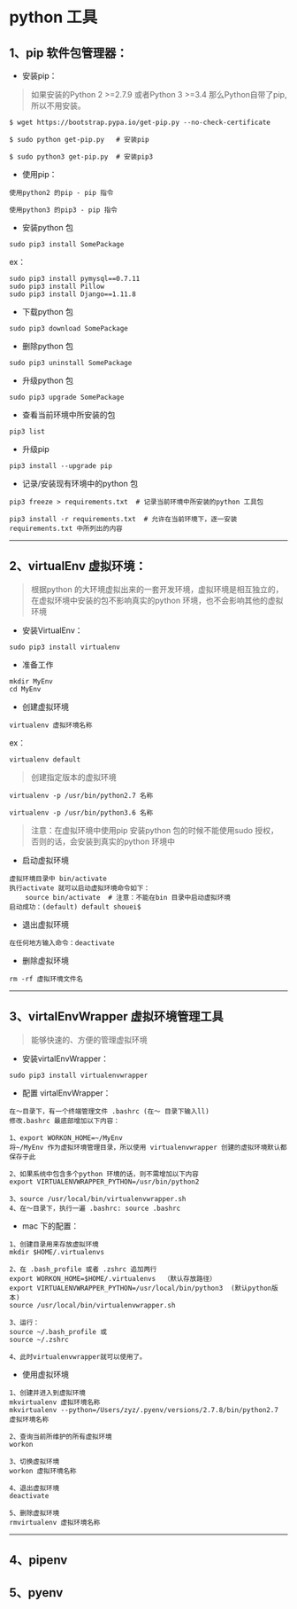 # python 工具

## 1、pip 软件包管理器：

- 安装pip：
> 如果安装的Python 2 >=2.7.9 或者Python 3 >=3.4 那么Python自带了pip,所以不用安装。

```
$ wget https://bootstrap.pypa.io/get-pip.py --no-check-certificate
```
```
$ sudo python get-pip.py   # 安装pip
```
```
$ sudo python3 get-pip.py  # 安装pip3
```

- 使用pip：
```
使用python2 的pip - pip 指令
```
```
使用python3 的pip3 - pip 指令
```

- 安装python 包
```
sudo pip3 install SomePackage
```

ex：
```
sudo pip3 install pymysql==0.7.11
sudo pip3 install Pillow
sudo pip3 install Django==1.11.8
```

- 下载python 包
```
sudo pip3 download SomePackage
```

- 删除python 包
```
sudo pip3 uninstall SomePackage
```

- 升级python 包
```
sudo pip3 upgrade SomePackage
```

- 查看当前环境中所安装的包
```
pip3 list
```

- 升级pip
```
pip3 install --upgrade pip
```

- 记录/安装现有环境中的python 包
```
pip3 freeze > requirements.txt  # 记录当前环境中所安装的python 工具包

pip3 install -r requirements.txt  # 允许在当前环境下，逐一安装requirements.txt 中所列出的内容
```
---

## 2、virtualEnv 虚拟环境：
> 根据python 的大环境虚拟出来的一套开发环境，虚拟环境是相互独立的，在虚拟环境中安装的包不影响真实的python 环境，也不会影响其他的虚拟环境

- 安装VirtualEnv：
```
sudo pip3 install virtualenv
```

- 准备工作
```
mkdir MyEnv
cd MyEnv
```

- 创建虚拟环境
```
virtualenv 虚拟环境名称
```
ex：
```
virtualenv default
```

> 创建指定版本的虚拟环境
```
virtualenv -p /usr/bin/python2.7 名称
```
```
virtualenv -p /usr/bin/python3.6 名称
```
> 注意：在虚拟环境中使用pip 安装python 包的时候不能使用sudo 授权， 否则的话，会安装到真实的python 环境中

- 启动虚拟环境
```
虚拟环境目录中 bin/activate
执行activate 就可以启动虚拟环境命令如下：
    source bin/activate  # 注意：不能在bin 目录中启动虚拟环境
启动成功：(default) default shouei$
```

- 退出虚拟环境
```
在任何地方输入命令：deactivate
```

- 删除虚拟环境
```
rm -rf 虚拟环境文件名
```
---

## 3、virtalEnvWrapper 虚拟环境管理工具
> 能够快速的、方便的管理虚拟环境

- 安装virtalEnvWrapper：
```
sudo pip3 install virtualenvwrapper
```

- 配置 virtalEnvWrapper：
```
在～目录下，有一个终端管理文件 .bashrc (在～ 目录下输入ll)
修改.bashrc 最底部增加以下内容：

1、export WORKON_HOME=~/MyEnv
将~/MyEnv 作为虚拟环境管理目录，所以使用 virtualenvwrapper 创建的虚拟环境默认都保存于此

2、如果系统中包含多个python 环境的话，则不需增加以下内容
export VIRTUALENVWRAPPER_PYTHON=/usr/bin/python2

3、source /usr/local/bin/virtualenvwrapper.sh
4、在～目录下，执行一遍 .bashrc: source .bashrc
```

- mac 下的配置：
```
1、创建目录用来存放虚拟环境
mkdir $HOME/.virtualenvs

2、在 .bash_profile 或者 .zshrc 追加两行
export WORKON_HOME=$HOME/.virtualenvs  （默认存放路径）
export VIRTUALENVWRAPPER_PYTHON=/usr/local/bin/python3  (默认python版本)
source /usr/local/bin/virtualenvwrapper.sh

3、运行：
source ~/.bash_profile 或
source ~/.zshrc

4、此时virtualenvwrapper就可以使用了。
```

- 使用虚拟环境
```
1、创建并进入到虚拟环境
mkvirtualenv 虚拟环境名称
mkvirtualenv --python=/Users/zyz/.pyenv/versions/2.7.8/bin/python2.7 虚拟环境名称

2、查询当前所维护的所有虚拟环境
workon

3、切换虚拟环境
workon 虚拟环境名称

4、退出虚拟环境
deactivate

5、删除虚拟环境
rmvirtualenv 虚拟环境名称
```
---

## 4、pipenv

## 5、pyenv
